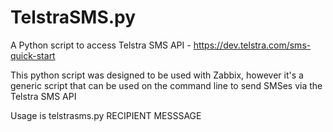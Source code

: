 # TelstraSMS.py
A Python script to access Telstra SMS API - https://dev.telstra.com/sms-quick-start

This python script was designed to be used with Zabbix, however it's a generic script that can be used on the command line to send SMSes via the Telstra SMS API

Usage is telstrasms.py RECIPIENT MESSSAGE
